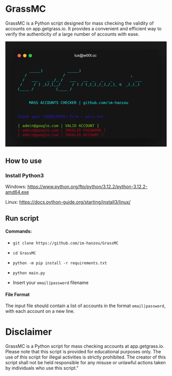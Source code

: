 # GrassMC

GrassMC is a Python script designed for mass checking the validity of accounts on app.getgrass.io. It provides a convenient and efficient way to verify the authenticity of a large number of accounts with ease.

<img src="https://github.com/im-hanzou/GrassMC/blob/main/src/grass.png" width=550>


## How to use
### Install Python3
Windows: https://www.python.org/ftp/python/3.12.2/python-3.12.2-amd64.exe

Linux: https://docs.python-guide.org/starting/install3/linux/
## Run script
#### Commands:
- `git clone https://github.com/im-hanzou/GrassMC`

- `cd GrassMC`

- `python -m pip install -r requirements.txt`

- `python main.py`

- Insert your `email|password` filename
#### File Format
The input file should contain a list of accounts in the format `email|password`, with each account on a new line.

# Disclaimer
GrassMC is a Python script for mass checking accounts at app.getgrass.io. Please note that this script is provided for educational purposes only. The use of this script for illegal activities is strictly prohibited. The creator of this script shall not be held responsible for any misuse or unlawful actions taken by individuals who use this script."
